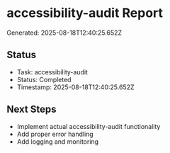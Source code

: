 # accessibility-audit Report

Generated: 2025-08-18T12:40:25.652Z

## Status
- Task: accessibility-audit
- Status: Completed
- Timestamp: 2025-08-18T12:40:25.652Z

## Next Steps
- Implement actual accessibility-audit functionality
- Add proper error handling
- Add logging and monitoring
